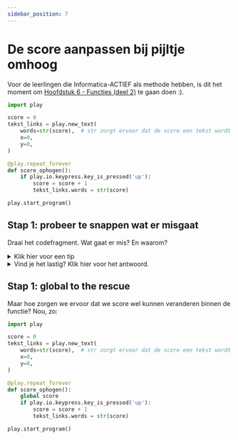 ```yaml
---
sidebar_position: 7
---
```


# De score aanpassen bij pijltje omhoog

Voor de leerlingen die Informatica-ACTIEF als methode hebben, is dit het moment om [Hoofdstuk 6 - Functies (deel 2)](https://moodle.informatica-actief.nl/course/view.php?id=1117#section-9) te gaan doen :).


```python
import play

score = 0
tekst_links = play.new_text(
    words=str(score),  # str zorgt ervoor dat de score een tekst wordt
    x=0,
    y=0,
)

@play.repeat_forever
def score_ophogen():
    if play.io.keypress.key_is_pressed('up'):
        score = score + 1
        tekst_links.words = str(score)

play.start_program()
```

## Stap 1: probeer te snappen wat er misgaat
Draai het codefragment. Wat gaat er mis? En waarom?

<details>
  <summary>Klik hier voor een tip</summary>
  <p>Het heeft iets te maken met het bereik van **score**. Mag deze wel van waarde veranderen binnen de functie?</p>
</details>

<details>
  <summary>Vind je het lastig? Klik hier voor het antwoord.</summary>
  <p>**score** is aangemaakt buiten de functie **score_ophogen**. Je mag de waarde van de variabele niet veranderen binnen de functie **score_ophogen**.</p>
</details>

## Stap 1: global to the rescue
Maar hoe zorgen we ervoor dat we score wel kunnen veranderen binnen de functie? Nou, zo:

```python
import play

score = 0
tekst_links = play.new_text(
    words=str(score),  # str zorgt ervoor dat de score een tekst wordt
    x=0,
    y=0,
)

@play.repeat_forever
def score_ophogen():
    global score
    if play.io.keypress.key_is_pressed('up'):
        score = score + 1
        tekst_links.words = str(score)

play.start_program()
```






